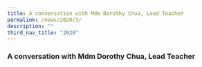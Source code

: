 ```yaml
---
title: A conversation with Mdm Dorothy Chua, Lead Teacher
permalink: /news/2020/3/
description: ""
third_nav_title: "2020"
---
```

### **A conversation with Mdm Dorothy Chua, Lead Teacher**

